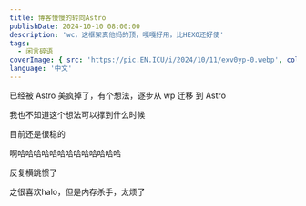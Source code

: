 ```yaml
---
title: 博客慢慢的转向Astro
publishDate: 2024-10-10 08:00:00
description: 'wc，这框架真他妈的顶，嘎嘎好用，比HEXO还好使'
tags:
  - 闲言碎语
coverImage: { src: 'https://pic.EN.ICU/i/2024/10/11/exv0yp-0.webp', color: '#635282' }
language: '中文'
---
```


已经被 Astro 美疯掉了，有个想法，逐步从 wp 迁移 到 Astro

我也不知道这个想法可以撑到什么时候

目前还是很稳的

啊哈哈哈哈哈哈哈哈哈哈哈哈哈

反复横跳惯了

之很喜欢halo，但是内存杀手，太烦了